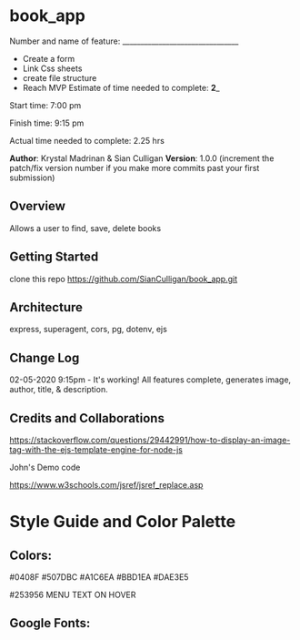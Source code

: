 # book_app

Number and name of feature: ________________________________
* Create a form
* Link Css sheets 
* create file structure
* Reach MVP
Estimate of time needed to complete: __2___

Start time: 7:00 pm

Finish time: 9:15 pm

Actual time needed to complete: 2.25 hrs


**Author**: Krystal Madrinan & Sian Culligan
**Version**: 1.0.0 (increment the patch/fix version number if you make more commits past your first submission)

## Overview
Allows a user to find, save, delete books 

## Getting Started
clone this repo https://github.com/SianCulligan/book_app.git

## Architecture
express, superagent, cors, pg, dotenv, ejs

## Change Log
<!-- Use this area to document the iterative changes made to your application as each feature is successfully implemented. Use time stamps. Here's an examples:
-->

02-05-2020 9:15pm - It's working! All features complete, generates image, author, title, & description. 


## Credits and Collaborations

https://stackoverflow.com/questions/29442991/how-to-display-an-image-tag-with-the-ejs-template-engine-for-node-js

John's Demo code

https://www.w3schools.com/jsref/jsref_replace.asp



# Style Guide and Color Palette

## Colors:
#0408F
#507DBC
#A1C6EA
#BBD1EA
#DAE3E5

#253956 MENU TEXT ON HOVER

## Google Fonts:
